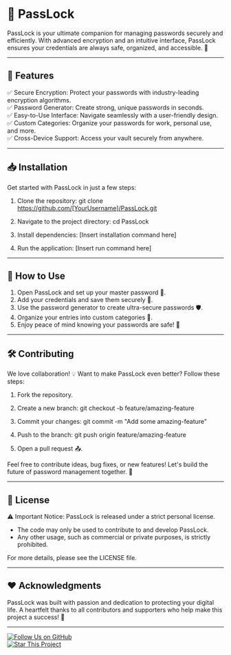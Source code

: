 # 🔐 PassLock

PassLock is your ultimate companion for managing passwords securely and efficiently. With advanced encryption and an intuitive interface, PassLock ensures your credentials are always safe, organized, and accessible. 🌟

---

## 🚀 Features

✅ Secure Encryption: Protect your passwords with industry-leading encryption algorithms.  
✅ Password Generator: Create strong, unique passwords in seconds.  
✅ Easy-to-Use Interface: Navigate seamlessly with a user-friendly design.  
✅ Custom Categories: Organize your passwords for work, personal use, and more.  
✅ Cross-Device Support: Access your vault securely from anywhere.  

---

## 📥 Installation

Get started with PassLock in just a few steps:

1. Clone the repository:
   git clone https://github.com/[YourUsername]/PassLock.git

2. Navigate to the project directory:
   cd PassLock

3. Install dependencies:
   [Insert installation command here]

4. Run the application:
   [Insert run command here]

---

## 🎯 How to Use

1. Open PassLock and set up your master password 🔑.  
2. Add your credentials and save them securely 💾.  
3. Use the password generator to create ultra-secure passwords 🛡️.  
4. Organize your entries into custom categories 📂.  
5. Enjoy peace of mind knowing your passwords are safe! 🙌  

---

## 🛠️ Contributing

We love collaboration! 💡 Want to make PassLock even better? Follow these steps:  

1. Fork the repository.  
2. Create a new branch:
   git checkout -b feature/amazing-feature

3. Commit your changes:
   git commit -m "Add some amazing-feature"

4. Push to the branch:
   git push origin feature/amazing-feature

5. Open a pull request 📤.  

Feel free to contribute ideas, bug fixes, or new features! Let's build the future of password management together. 🚀

---

## 📜 License

⚠️ Important Notice: PassLock is released under a strict personal license.  
- The code may only be used to contribute to and develop PassLock.  
- Any other usage, such as commercial or private purposes, is strictly prohibited.  

For more details, please see the LICENSE file.

---

## ❤️ Acknowledgments

PassLock was built with passion and dedication to protecting your digital life. A heartfelt thanks to all contributors and supporters who help make this project a success! 🙏  

---

[![Follow Us on GitHub](https://img.shields.io/github/followers/[YourUsername]?label=Follow%20Us%20on%20GitHub&style=social)](https://github.com/[YourUsername])  
[![Star This Project](https://img.shields.io/github/stars/[YourUsername]/PassLock?style=social)](https://github.com/[YourUsername]/PassLock/stargazers)
